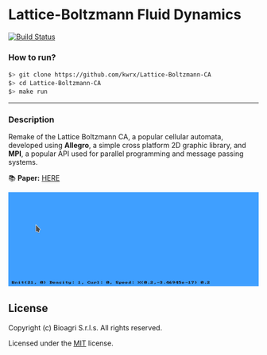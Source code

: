 # Lattice-Boltzmann Fluid Dynamics
[![Build Status](https://travis-ci.com/kwrx/Lattice-Boltzmann-CA.svg?branch=master)](https://travis-ci.com/kwrx/Lattice-Boltzmann-CA)



### How to run?
```sh
$> git clone https://github.com/kwrx/Lattice-Boltzmann-CA
$> cd Lattice-Boltzmann-CA
$> make run
```

-------------------------------------------------------

### Description
Remake of the Lattice Boltzmann CA, a popular cellular automata, developed using **Allegro**, a simple cross platform 2D graphic library, and **MPI**, a popular API used for parallel programming and message passing systems.

:books: **Paper:** [HERE](docs/APSD.pdf)

![Lattice-Boltzmann-CA - Screenshot](/docs/anim.gif)

## License

Copyright (c) Bioagri S.r.l.s. All rights reserved.

Licensed under the [MIT](/LICENSE) license.